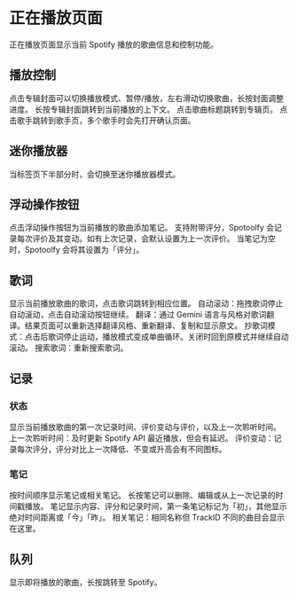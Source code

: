 # 正在播放页面

正在播放页面显示当前 Spotify 播放的歌曲信息和控制功能。

## 播放控制
点击专辑封面可以切换播放模式、暂停/播放，左右滑动切换歌曲，长按封面调整进度。
长按专辑封面跳转到当前播放的上下文。
点击歌曲标题跳转到专辑页。
点击歌手跳转到歌手页，多个歌手时会先打开确认页面。

## 迷你播放器
当标签页下半部分时，会切换至迷你播放器模式。

## 浮动操作按钮
点击浮动操作按钮为当前播放的歌曲添加笔记。
支持附带评分，Spotoolfy 会记录每次评价及其变动。如有上次记录，会默认设置为上一次评价。
当笔记为空时，Spotoolfy 会将其设置为「评分」。

## 歌词
显示当前播放歌曲的歌词，点击歌词跳转到相应位置。
自动滚动：拖拽歌词停止自动滚动，点击自动滚动按钮继续。
翻译：通过 Gemini 语言与风格对歌词翻译。结果页面可以重新选择翻译风格、重新翻译、复制和显示原文。
抄歌词模式：点击后歌词停止运动，播放模式变成单曲循环。关闭时回到原模式并继续自动滚动。
搜索歌词：重新搜索歌词。

## 记录
### 状态
显示当前播放歌曲的第一次记录时间、评价变动与评价，以及上一次聆听时间。
上一次聆听时间：及时更新 Spotify API 最近播放，但会有延迟。
评价变动：记录每次评分，评分对比上一次降低、不变或升高会有不同图标。

### 笔记
按时间顺序显示笔记或相关笔记。
长按笔记可以删除、编辑或从上一次记录的时间戳播放。
笔记显示内容、评分和记录时间，第一条笔记标记为「初」，其他显示绝对时间距离或「今」「昨」。
相关笔记：相同名称但 TrackID 不同的曲目会显示在这里。

## 队列
显示即将播放的歌曲，长按跳转至 Spotify。
